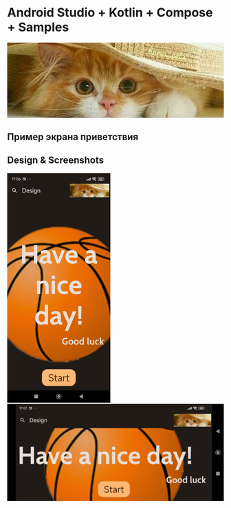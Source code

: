 # Android Studio + Kotlin + Compose + Samples
<img src="readme/kotik2.jpg"/>

## Пример экрана приветствия 
 
## Design & Screenshots 

<img src="readme/screenshots/photo_screen2.jpg" alt="Greenings Screen 2" width="240" />

<img src="readme/screenshots/photo_screen1.jpg" alt="Greenings Screen 1" width="720" >

